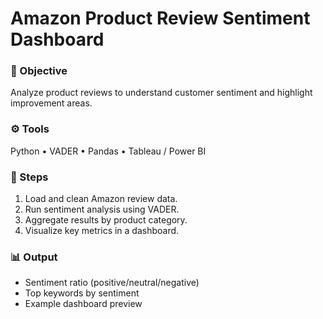 # Amazon Product Review Sentiment Dashboard

### 🧭 Objective
Analyze product reviews to understand customer sentiment and highlight improvement areas.

### ⚙️ Tools
Python • VADER • Pandas • Tableau / Power BI

### 🧠 Steps
1. Load and clean Amazon review data.
2. Run sentiment analysis using VADER.
3. Aggregate results by product category.
4. Visualize key metrics in a dashboard.

### 📊 Output
- Sentiment ratio (positive/neutral/negative)
- Top keywords by sentiment
- Example dashboard preview
